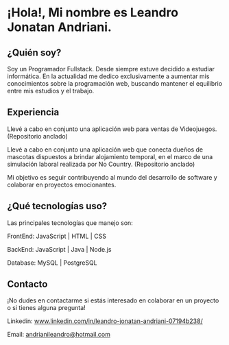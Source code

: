 
# ¡Hola!, Mi nombre es Leandro Jonatan Andriani.

## ¿Quién soy?

Soy un Programador Fullstack. Desde siempre estuve decidido a estudiar informática. En la actualidad me dedico exclusivamente a aumentar mis conocimientos sobre la programación web, buscando mantener el equilibrio entre mis estudios y el trabajo.

## Experiencia

Llevé a cabo en conjunto una aplicación web para ventas de Videojuegos. (Repositorio anclado)

Llevé a cabo en conjunto una aplicación web que conecta dueños de mascotas dispuestos a brindar alojamiento temporal, en el marco de una simulación laboral realizada por No Country. (Repositorio anclado)

Mi objetivo es seguir contribuyendo al mundo del desarrollo de software y colaborar en proyectos emocionantes.

## ¿Qué tecnologías uso?

Las principales tecnologías que manejo son:

FrontEnd: JavaScript | HTML | CSS

BackEnd: JavaScript | Java | Node.js

Database: MySQL | PostgreSQL

## Contacto

¡No dudes en contactarme si estás interesado en colaborar en un proyecto o si tienes alguna pregunta!

Linkedin: www.linkedin.com/in/leandro-jonatan-andriani-07194b238/

Email: andrianileandro@hotmail.com
<!--
**Leandro-hub24/Leandro-hub24** is a ✨ _special_ ✨ repository because its `README.md` (this file) appears on your GitHub profile.

Here are some ideas to get you started:

- 🔭 I’m currently working on ...
- 🌱 I’m currently learning ...
- 👯 I’m looking to collaborate on ...
- 🤔 I’m looking for help with ...
- 💬 Ask me about ...
- 📫 How to reach me: ...
- 😄 Pronouns: ...
- ⚡ Fun fact: ...
-->
